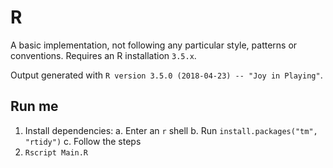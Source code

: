 # R

A basic implementation, not following any particular style, patterns or conventions. Requires an R installation `3.5.x`.

Output generated with `R version 3.5.0 (2018-04-23) -- "Joy in Playing"`.

## Run me

1. Install dependencies:
	a. Enter an `r` shell
	b. Run `install.packages("tm", "rtidy")`
	c. Follow the steps
2. `Rscript Main.R`